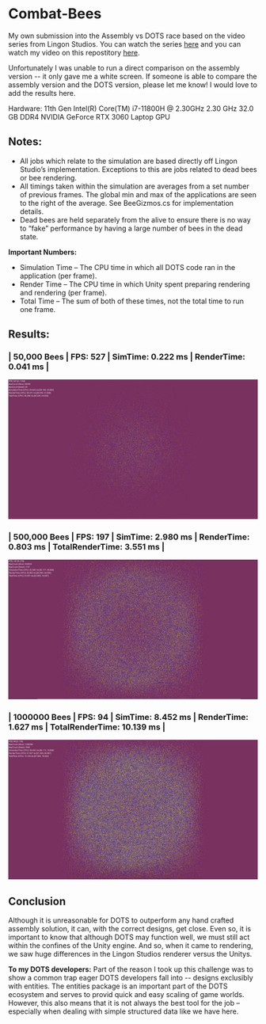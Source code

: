 # Combat-Bees
 
My own submission into the Assembly vs DOTS race based on the video series from Lingon Studios. You can watch the series [here](https://www.youtube.com/watch?v=82XkA2r8HNQ&list=PLpeTAN1zvmSP7H_8SFxDEVlGE8N1qGICd)
and you can watch my video on this repostitory [here](https://www.youtube.com/watch?v=A28aPGRhU6A).


Unfortunately I was unable to run a direct comparison on the assembly version -- it only gave me a white screen. If someone is able to compare the assembly version and the DOTS version, please let me know! I would love to add the results here. 

Hardware:
11th Gen Intel(R) Core(TM) i7-11800H @ 2.30GHz   2.30 GHz
32.0 GB DDR4
NVIDIA GeForce RTX 3060 Laptop GPU

## Notes:
- All jobs which relate to the simulation are based directly off Lingon Studio’s implementation. Exceptions to this are jobs related to dead bees or bee rendering.
- All timings taken within the simulation are averages from a set number of previous frames. The global min and max of the applications are seen to the right of the average. See BeeGizmos.cs for implementation details. 
- Dead bees are held separately from the alive to ensure there is no way to “fake” performance by having a large number of bees in the dead state.

**Important Numbers:**
- Simulation Time – The CPU time in which all DOTS code ran in the application (per frame).
- Render Time – The CPU time in which Unity spent preparing rendering and rendering (per frame).
- Total Time – The sum of both of these times, not the total time to run one frame.

## Results:

### | 50,000 Bees | FPS: 527 | SimTime: 0.222 ms | RenderTime: 0.041 ms |
<img src="https://github.com/OfficialFoneE/Combat-Bees/blob/main/Screenshots/FifythousandBees.PNG?raw=true" width="800" />

### | 500,000 Bees | FPS: 197 | SimTime: 2.980 ms | RenderTime: 0.803 ms | TotalRenderTime: 3.551 ms |
<img src="https://github.com/OfficialFoneE/Combat-Bees/blob/main/Screenshots/HalfMillionBees.PNG?raw=true" width="800" />

### | 1000000 Bees | FPS: 94 | SimTime: 8.452 ms | RenderTime: 1.627 ms | TotalRenderTime: 10.139 ms |
<img src="https://github.com/OfficialFoneE/Combat-Bees/blob/main/Screenshots/MillionBees.PNG?raw=true" width="800" />

## Conclusion
Although it is unreasonable for DOTS to outperform any hand crafted assembly solution, it can, with the correct designs, get close. Even so, it is important to know that although DOTS may function well, we must still act within the confines of the Unity engine. And so, when it came to rendering, we saw huge differences in the Lingon Studios renderer versus the Unitys.

**To my DOTS developers:** Part of the reason I took up this challenge was to show a common trap eager DOTS developers fall into -- designs exclusibly with entities. The entities package is an important part of the DOTS ecosystem and serves to provid quick and easy scaling of game worlds. However, this also means that it is not always the best tool for the job – especially when dealing with simple structured data like we have here.
